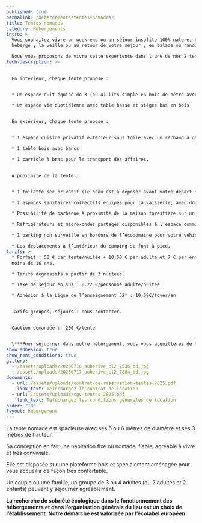 ```yaml
---
published: true
permalink: /hebergements/tentes-nomades/
title: Tentes nomades
category: Hébergements
intro: >-
  Vous souhaitez vivre un week-end ou un séjour insolite 100% nature, être
  hébergé ; la veille ou au retour de votre séjour ; en balade ou randonnée, …

  Nous vous proposons de vivre cette expérience dans l’une de nos 2 tentes nomades installées dans un vallon de rêve en bordure de la forêt.
tech-description: >-
  

  En intérieur, chaque tente propose : 


  * Un espace nuit équipé de 3 (ou 4) lits simple en bois de hêtre avec matelas, draps, couette et oreiller.

  * Un espace vie quotidienne avec table basse et sièges bas en bois


  En extérieur, chaque tente propose : 


  * 1 espace cuisine privatif extérieur sous toile avec un réchaud à gaz 2 feux, vaisselle et ustensiles de cuisine

  * 1 table bois avec bancs

  * 1 carriole à bras pour le transport des affaires. 


  A proximité de la tente : 


  * 1 toilette sec privatif (le seau est à déposer avant votre départ sur un espace où il sera ensuite acheminé vers un composteur)

  * 2 espaces sanitaires collectifs équipés pour la vaisselle, avec douches (eau chaude) au milieu du camping et un deuxième avec douches, WC et bacs vaisselle pour les sanitaires situés à côté de l’accueil

  * Possibilité de barbecue à proximité de la maison forestière sur un espace dédié

  * Réfrigérateurs et micro-ondes partagés disponibles à l’espace commun à côté de la maison forestière

  * 1 parking non surveillé en bordure de l’écodomaine pour votre véhicule (10 places). 

  * Les déplacements à l’intérieur du camping se font à pied.
tarifs: >-
  * Forfait : 50 € par tente/nuitée + 10,50 € par adulte et 7 € par enfant de
  moins de 16 ans.

  * Tarifs dégressifs à partir de 3 nuitées.

  * Taxe de séjour en sus : 0.22 €/personne adulte/nuitée

  * Adhésion à la Ligue de l’enseignement 52* : 10,58€/foyer/an


  Tarifs groupes, séjours : nous contacter.


  Caution demandée :  200 €/tente


  \***Pour séjourner dans notre hébergement, vous vous acquitterez de l’adhésion annuelle à la Ligue de l’enseignement de Haute-Marne, association d’éducation populaire,  porteuse du projet. Il vous sera donc demandé une adhésion de 10,58€ par foyer et par an à votre arrivée. En réservant, vous vous engagez à régler l’adhésion à votre arrivée à Chemins de Traverse. Merci de votre confiance.**
show_adhesion: true
show_rent_conditions: true
gallery:
  - /assets/uploads/20230716_auberive_cl2_7536_bd.jpg
  - /assets/uploads/20230717_auberive_cl2_7884_bd.jpg
documents:
  - url: /assets/uploads/contrat-de-reservation-tentes-2025.pdf
    link_text: Téléchargez le contrat de location
  - url: /assets/uploads/cgv-tentes-2025.pdf
    link_text: Téléchargez les conditions générales de location
order: "10"
layout: hebergement
---
```

La tente nomade est spacieuse avec ses 5 ou 6 mètres de diamètre et ses 3 mètres de hauteur. 

Sa conception en fait une habitation fixe ou nomade, fiable, agréable à vivre et très conviviale.

Elle est disposée sur une plateforme bois et spécialement aménagée pour vous accueillir de façon très confortable. 

Un couple ou une famille, un groupe de 3 ou 4 adultes (ou 2 adultes et 2 enfants) peuvent y séjourner agréablement.

**La recherche de sobriété écologique dans le fonctionnement des hébergements et dans l’organisation générale du lieu est un choix de l’établissement. Notre démarche est valorisée par l’écolabel européen.**
